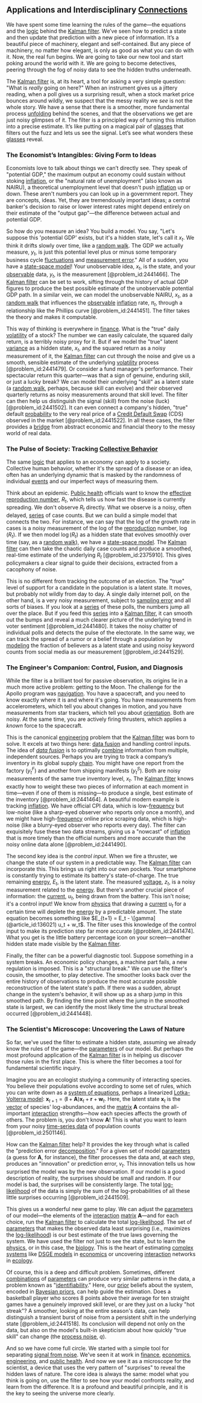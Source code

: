 ## Applications and Interdisciplinary [Connections](@article_id:193345)

We have spent some time learning the rules of the game—the equations and the [logic](@article_id:266330) behind the [Kalman filter](@article_id:144746). We’ve seen how to predict a state and then update that prediction with a new piece of information. It’s a beautiful piece of machinery, elegant and self-contained. But any piece of machinery, no matter how elegant, is only as good as what you can do with it. Now, the real fun begins. We are going to take our new tool and start poking around the world with it. We are going to become detectives, peering through the fog of noisy data to see the hidden truths underneath.

The [Kalman filter](@article_id:144746) is, at its heart, a tool for asking a very simple question: "What is *really* going on here?" When an instrument gives us a jittery reading, when a poll gives us a surprising result, when a stock market price bounces around wildly, we suspect that the messy reality we *see* is not the whole story. We have a sense that there is a smoother, more fundamental process [unfolding](@article_id:197475) behind the scenes, and that the observations we get are just noisy glimpses of it. The filter is a principled way of turning this intuition into a precise estimate. It’s like putting on a magical pair of [glasses](@article_id:191493) that filters out the fuzz and lets us see the signal. Let’s see what wonders these [glasses](@article_id:191493) reveal.

### The Economist’s Intangibles: Giving Form to Ideas

Economists love to talk about things we can’t directly see. They speak of "potential GDP," the maximum output an economy could sustain without stoking [inflation](@article_id:160710), or the "natural rate of unemployment" (also known as NAIRU), a theoretical unemployment level that doesn't push [inflation](@article_id:160710) up or down. These aren't numbers you can look up in a government report. They are concepts, ideas. Yet, they are tremendously important ideas; a central banker's decision to raise or lower interest rates might depend entirely on their estimate of the "output gap"—the difference between actual and potential GDP.

So how do you measure an idea? You build a model. You say, "Let's suppose this 'potential GDP' exists, but it's a hidden state, let's call it $x_t$. We think it drifts slowly over time, like a [random walk](@article_id:142126). The GDP we actually measure, $y_t$, is just this potential level plus or minus some temporary business cycle [fluctuations](@article_id:150006) and [measurement error](@article_id:270504)." All of a sudden, you have a [state-space model](@article_id:273304)! Your unobservable idea, $x_t$, is the state, and your [observable](@article_id:198505) data, $y_t$, is the measurement [@problem_id:2441466]. The [Kalman filter](@article_id:144746) can be set to work, sifting through the history of actual GDP figures to produce the best possible estimate of the unobservable potential GDP path. In a similar vein, we can model the unobservable NAIRU, $x_t$, as a [random walk](@article_id:142126) that influences the [observable](@article_id:198505) [inflation](@article_id:160710) rate, $\pi_t$, through a relationship like the Phillips curve [@problem_id:2441451]. The filter takes the theory and makes it computable.

This way of thinking is everywhere in [finance](@article_id:144433). What is the "true" daily [volatility](@article_id:266358) of a stock? The number we can easily calculate, the squared daily return, is a terribly noisy proxy for it. But if we model the "true" latent [variance](@article_id:148683) as a hidden state, $x_t$, and the squared return as a noisy measurement of it, the [Kalman filter](@article_id:144746) can cut through the noise and give us a smooth, sensible estimate of the underlying [volatility](@article_id:266358) process [@problem_id:2441479]. Or consider a fund manager's performance. Their spectacular return this quarter—was that a sign of genuine, enduring skill, or just a lucky break? We can model their underlying "skill" as a latent state (a [random walk](@article_id:142126), perhaps, because skill can evolve) and their observed quarterly returns as noisy measurements around that skill level. The filter can then help us distinguish the signal (skill) from the noise (luck) [@problem_id:2441502]. It can even connect a company's hidden, "true" default [probability](@article_id:263106) to the very real price of a [Credit Default Swap](@article_id:136613) (CDS) observed in the market [@problem_id:2441522]. In all these cases, the filter provides a [bridge](@article_id:264840) from abstract economic and financial theory to the messy world of real data.

### The Pulse of Society: Tracking [Collective Behavior](@article_id:146002)

The same [logic](@article_id:266330) that applies to an economy can apply to a society. Collective human behavior, whether it's the spread of a disease or an idea, often has an underlying dynamic that is masked by the randomness of individual [events](@article_id:175929) and our imperfect ways of measuring them.

Think about an epidemic. [Public health](@article_id:273370) officials want to know the [effective reproduction number](@article_id:164406), $R_t$, which tells us how fast the disease is currently spreading. We don't observe $R_t$ directly. What we observe is a noisy, often delayed, [series](@article_id:260342) of case counts. But we can build a simple model that connects the two. For instance, we can say that the log of the growth rate in cases is a noisy measurement of the log of the [reproduction](@article_id:142615) number, $\log(R_t)$. If we then model $\log(R_t)$ as a hidden state that evolves smoothly over time (say, as a [random walk](@article_id:142126)), we have a [state-space model](@article_id:273304). The [Kalman filter](@article_id:144746) can then take the chaotic daily case counts and produce a smoothed, real-time estimate of the underlying $R_t$ [@problem_id:2375910]. This gives policymakers a clear signal to guide their decisions, extracted from a cacophony of noise.

This is no different from tracking the outcome of an election. The "true" level of support for a candidate in the population is a latent state. It moves, but probably not wildly from day to day. A single daily internet poll, on the other hand, is a very noisy measurement, subject to [sampling error](@article_id:182152) and all sorts of biases. If you look at a [series](@article_id:260342) of these polls, the numbers jump all over the place. But if you feed this [series](@article_id:260342) into a [Kalman filter](@article_id:144746), it can smooth out the bumps and reveal a much clearer picture of the underlying trend in voter sentiment [@problem_id:2441480]. It takes the noisy chatter of individual polls and detects the pulse of the electorate. In the same way, we can track the spread of a rumor or a belief through a population by [modeling](@article_id:268079) the fraction of believers as a latent state and using noisy keyword counts from social media as our measurement [@problem_id:2441529].

### The Engineer's Companion: Control, Fusion, and Diagnosis

While the filter is a brilliant tool for passive observation, its origins lie in a much more active problem: getting to the Moon. The challenge for the Apollo program was [navigation](@article_id:168624). You have a spacecraft, and you need to know exactly where it is and where it's going. You have measurements from accelerometers, which tell you about changes in motion, and you have measurements from star trackers, which tell you about [orientation](@article_id:260880). Both are noisy. At the same time, you are actively firing thrusters, which applies a *known* force to the spacecraft.

This is the canonical [engineering](@article_id:275179) problem that the [Kalman filter](@article_id:144746) was born to solve. It excels at two things here: [data fusion](@article_id:140960) and handling control inputs. The idea of *[data fusion](@article_id:140960)* is to optimally [combine](@article_id:263454) information from multiple, independent sources. Perhaps you are trying to track a company’s inventory in its global supply [chain](@article_id:267135). You might have one report from the factory ($y_t^F$) and another from shipping manifests ($y_t^S$). Both are noisy measurements of the same true inventory level, $x_t$. The [Kalman filter](@article_id:144746) knows exactly how to weight these two pieces of information at each moment in time—even if one of them is missing—to produce a single, best estimate of the inventory [@problem_id:2441464]. A beautiful modern example is tracking [inflation](@article_id:160710). We have official CPI data, which is low-[frequency](@article_id:264036) but low-noise (like a sharp-eyed observer who reports only once a month), and we might have high-[frequency](@article_id:264036) online price scraping data, which is high-noise (like a blurry-eyed observer who reports every day). The filter can exquisitely fuse these two data streams, giving us a "nowcast" of [inflation](@article_id:160710) that is more timely than the official numbers and more accurate than the noisy online data alone [@problem_id:2441490].

The second key idea is the *control input*. When we fire a thruster, we change the state of our system in a predictable way. The [Kalman filter](@article_id:144746) can incorporate this. This brings us right into our own pockets. Your smartphone is constantly trying to estimate its battery's state-of-charge. The true remaining [energy](@article_id:149697), $E_t$, is the latent state. The measured [voltage](@article_id:261342), $z_t$, is a noisy measurement related to the [energy](@article_id:149697). But there's another crucial piece of information: the [current](@article_id:270029), $u_t$, being drawn from the battery. This isn't noise; it's a control input! We know from [physics](@article_id:144980) that drawing a [current](@article_id:270029) $u_t$ for a certain time will deplete the [energy](@article_id:149697) by a predictable amount. The state equation becomes something like $E_{t+1} = E_t - \[gamma](@article_id:136021) u_t + w_t$. The filter uses this knowledge of the control input to make its prediction step far more accurate [@problem_id:2441474]. What you get is the little battery percentage icon on your screen—another hidden state made visible by the [Kalman filter](@article_id:144746).

Finally, the filter can be a powerful diagnostic tool. Suppose something in a system breaks. An economic policy changes, a machine part fails, a new regulation is imposed. This is a "structural break." We can use the filter's cousin, the smoother, to play detective. The smoother looks back over the entire history of observations to produce the most accurate possible reconstruction of the latent state's path. If there was a sudden, abrupt change in the system's behavior, it will show up as a sharp jump in this smoothed path. By finding the time point where the jump in the smoothed state is largest, we can identify the most likely time the structural break occurred [@problem_id:2441448].

### The Scientist's Microscope: Uncovering the Laws of Nature

So far, we've used the filter to estimate a hidden state, assuming we already know the rules of the game—the [parameters](@article_id:173606) of our model. But perhaps the most profound application of the [Kalman filter](@article_id:144746) is in helping us discover those rules in the first place. This is where the filter becomes a tool for fundamental scientific inquiry.

Imagine you are an ecologist studying a community of interacting species. You believe their populations evolve according to some set of rules, which you can write down as a [system of equations](@article_id:201334), perhaps a linearized [Lotka-Volterra model](@article_id:146717): $\mathbf{x}_{t+1} = (\mathbf{I} + \mathbf{A})\mathbf{x}_t + \mathbf{r} + \mathbf{w}_t$. Here, the latent state $\mathbf{x}_t$ is the [vector](@article_id:176819) of species' log-abundances, and the [matrix](@article_id:202118) $\mathbf{A}$ contains the all-important [interaction](@article_id:275086) strengths—how each species affects the growth of others. The problem is, you don't know $\mathbf{A}$! This is what you want to learn from your noisy [time-series data](@article_id:262441) of population counts [@problem_id:2501146].

How can the [Kalman filter](@article_id:144746) help? It provides the key through what is called the "prediction error [decomposition](@article_id:146638)." For a given set of model [parameters](@article_id:173606) (a guess for $\mathbf{A}$, for instance), the filter processes the data and, at each step, produces an "innovation" or prediction error, $v_t$. This innovation tells us how surprised the model was by the new observation. If our model is a good description of reality, the surprises should be small and random. If our model is bad, the surprises will be consistently large. The total [log-likelihood](@article_id:273289) of the data is simply the sum of the log-probabilities of all these little surprises occurring [@problem_id:2441509].

This gives us a wonderful new game to play. We can adjust the [parameters](@article_id:173606) of our model—the elements of the [interaction](@article_id:275086) [matrix](@article_id:202118) $\mathbf{A}$—and for each choice, run the [Kalman filter](@article_id:144746) to calculate the total [log-likelihood](@article_id:273289). The set of [parameters](@article_id:173606) that makes the observed data least surprising (i.e., maximizes the [log-likelihood](@article_id:273289)) is our best estimate of the true laws governing the system. We have used the filter not just to see the state, but to learn the [physics](@article_id:144980), or in this case, the [biology](@article_id:276078). This is the heart of estimating [complex systems](@article_id:137572) like [DSGE models](@article_id:142078) in [economics](@article_id:271560) or uncovering [interaction](@article_id:275086) networks in [ecology](@article_id:144804).

Of course, this is a deep and difficult problem. Sometimes, different [combinations](@article_id:262445) of [parameters](@article_id:173606) can produce very similar patterns in the data, a problem known as "[identifiability](@article_id:193656)." Here, our [prior](@article_id:269927) beliefs about the system, encoded in [Bayesian priors](@article_id:183218), can help guide the estimation. Does a basketball player who scores 8 points above their average for ten straight games have a genuinely improved skill level, or are they just on a lucky "hot streak"? A smoother, looking at the entire season's data, can help distinguish a transient burst of noise from a persistent shift in the underlying state [@problem_id:2441518]. Its conclusion will depend not only on the data, but also on the model's built-in skepticism about how quickly "true skill" can change (the [process noise](@article_id:270150), $q$).

And so we have come full circle. We started with a simple tool for separating [signal from noise](@article_id:141420). We've seen it at work in [finance](@article_id:144433), [economics](@article_id:271560), [engineering](@article_id:275179), and [public health](@article_id:273370). And now we see it as a microscope for the scientist, a device that uses the very pattern of "surprises" to reveal the hidden laws of nature. The core idea is always the same: model what you think is going on, use the filter to see how your model confronts reality, and learn from the difference. It is a profound and beautiful principle, and it is the key to seeing the universe more clearly.